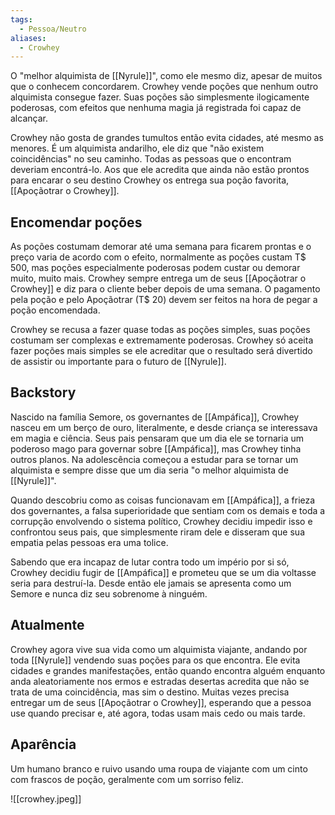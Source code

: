 ```yaml
---
tags:
  - Pessoa/Neutro
aliases:
  - Crowhey
---
```

O "melhor alquimista de [[Nyrule]]", como ele mesmo diz, apesar de muitos que o conhecem concordarem. Crowhey vende poções que nenhum outro alquimista consegue fazer. Suas poções são simplesmente ilogicamente poderosas, com efeitos que nenhuma magia já registrada foi capaz de alcançar.

Crowhey não gosta de grandes tumultos então evita cidades, até mesmo as menores. É um alquimista andarilho, ele diz que "não existem coincidências" no seu caminho. Todas as pessoas que o encontram deveriam encontrá-lo. Aos que ele acredita que ainda não estão prontos para encarar o seu destino Crowhey os entrega sua poção favorita, [[Apoçãotrar o Crowhey]].

## Encomendar poções
As poções costumam demorar até uma semana para ficarem prontas e o preço varia de acordo com o efeito, normalmente as poções custam T$ 500, mas poções especialmente poderosas podem custar ou demorar muito, muito mais. Crowhey sempre entrega um de seus [[Apoçãotrar o Crowhey]] e diz para o cliente beber depois de uma semana. O pagamento pela poção e pelo Apoçãotrar (T$ 20) devem ser feitos na hora de pegar a poção encomendada.

Crowhey se recusa a fazer quase todas as poções simples, suas poções costumam ser complexas e extremamente poderosas. Crowhey só aceita fazer poções mais simples se ele acreditar que o resultado será divertido de assistir ou importante para o futuro de [[Nyrule]].

## Backstory
Nascido na família Semore, os governantes de [[Ampáfica]], Crowhey nasceu em um berço de ouro, literalmente, e desde criança se interessava em magia e ciência. Seus pais pensaram que um dia ele se tornaria um poderoso mago para governar sobre [[Ampáfica]], mas Crowhey tinha outros planos. Na adolescência começou a estudar para se tornar um alquimista e sempre disse que um dia seria "o melhor alquimista de [[Nyrule]]".

Quando descobriu como as coisas funcionavam em [[Ampáfica]], a frieza dos governantes, a falsa superioridade que sentiam com os demais e toda a corrupção envolvendo o sistema político, Crowhey decidiu impedir isso e confrontou seus pais, que simplesmente riram dele e disseram que sua empatia pelas pessoas era uma tolice.

Sabendo que era incapaz de lutar contra todo um império por si só, Crowhey decidiu fugir de [[Ampáfica]] e prometeu que se um dia voltasse seria para destruí-la. Desde então ele jamais se apresenta como um Semore e nunca diz seu sobrenome à ninguém.

## Atualmente
Crowhey agora vive sua vida como um alquimista viajante, andando por toda [[Nyrule]] vendendo suas poções para os que encontra. Ele evita cidades e grandes manifestações, então quando encontra alguém enquanto anda aleatoriamente nos ermos e estradas desertas acredita que não se trata de uma coincidência, mas sim o destino. Muitas vezes precisa entregar um de seus [[Apoçãotrar o Crowhey]], esperando que a pessoa use quando precisar e, até agora, todas usam mais cedo ou mais tarde.

## Aparência
Um humano branco e ruivo usando uma roupa de viajante com um cinto com frascos de poção, geralmente com um sorriso feliz.

![[crowhey.jpeg]]

<!-- Trocar a foto depois, essa ta muito esquisita -->
